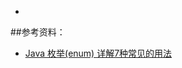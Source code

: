 <!--toc-->
- []()

<!--/toc-->
##参考资料：
- [Java 枚举(enum) 详解7种常见的用法](#https://blog.csdn.net/testcs_dn/article/details/78604547)